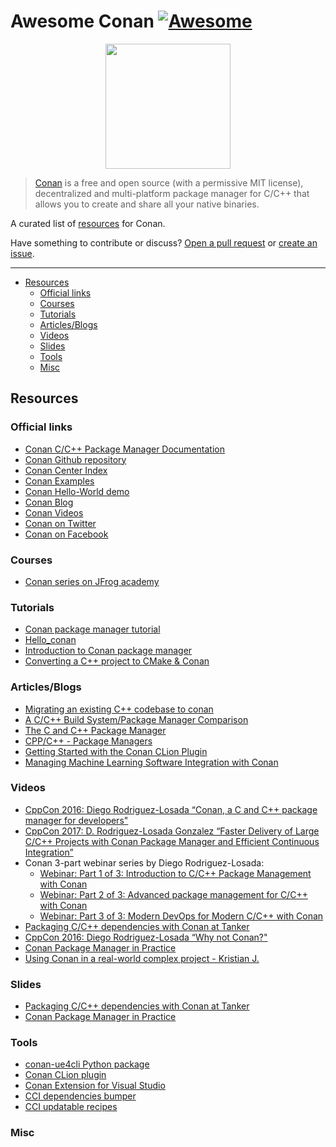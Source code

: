 
# Awesome Conan [![Awesome](https://awesome.re/badge.svg)](https://awesome.re)

<p align="center"> <img height="200" src="https://conan.io/img/logo-conan.svg">
</p>

> [Conan](https://conan.io/) is a free and open source (with a permissive MIT
license), decentralized and multi-platform package manager for C/C++ that allows
you to create and share all your native binaries.   

A curated list of [resources](#resources) for Conan.

Have something to contribute or discuss? [Open a pull
request](https://github.com/kkimmy/awesome-conan/pulls) or [create an
issue](https://github.com/kkimmy/awesome-conan/issues).

---
- [Resources](#resources)
  - [Official links](#official-links)
  - [Courses](#courses)
  - [Tutorials](#tutorials)
  - [Articles/Blogs](#articlesblogs)
  - [Videos](#videos)
  - [Slides](#slides)
  - [Tools](#tools)
  - [Misc](#misc)

## Resources

### Official links

- [Conan C/C++ Package Manager Documentation](https://docs.conan.io/en/latest/)
- [Conan Github repository](https://github.com/conan-io/conan)
- [Conan Center Index](https://github.com/conan-io/conan-center-index)
- [Conan Examples](https://github.com/conan-io/examples)
- [Conan Hello-World demo](https://github.com/conan-io/hello)
- [Conan Blog](https://blog.conan.io)
- [Conan Videos](https://docs.conan.io/en/latest/videos.html)
- [Conan on Twitter](https://twitter.com/conan_io/)
- [Conan on Facebook](https://www.facebook.com/conan.io/)
### Courses

- [Conan series on JFrog academy](https://academy.jfrog.com/path/conan) 

### Tutorials

- [Conan package manager tutorial](https://levelup.gitconnected.com/conan-package-manager-tutorial-bfb308ddd7a) 
- [Hello_conan](https://github.com/kkimmy/hello_conan)
- [Introduction to Conan package manager](https://kubasejdak.com/introduction-to-conan-package-manager)
- [Converting a C++ project to CMake & Conan](https://codetrips.com/2020/03/20/1198/)

### Articles/Blogs

- [Migrating an existing C++ codebase to conan](https://schneide.blog/2019/04/25/migrating-an-existing-c-codebase-to-use-conan/)
- [A C/C++ Build System/Package Manager Comparison](https://blog.mbedded.ninja/programming/build-systems-and-package-managers/a-c-cpp-build-system-package-manager-comparison/)
- [The C and C++ Package Manager](https://verifa.io/insights/the-c-and-c-package-manager/)
- [CPP/C++ - Package Managers](https://caiorss.github.io/C-Cpp-Notes/package-managers.htm)
- [Getting Started with the Conan CLion Plugin](https://blog.jetbrains.com/clion/2019/05/getting-started-with-the-conan-clion-plugin/)
- [Managing Machine Learning Software Integration with Conan](https://blogs.itemis.com/en/managing-machine-learning-software-integration-with-conan)

### Videos

- [CppCon 2016: Diego Rodriguez-Losada “Conan, a C and C++ package manager for developers"](https://www.youtube.com/watch?v=xvqH_ck-5Q8&ab_channel=CppCon)
- [CppCon 2017: D. Rodriguez-Losada Gonzalez “Faster Delivery of Large C/C++ Projects with Conan Package Manager and Efficient Continuous Integration”](https://www.youtube.com/watch?v=xA9yRX4Mdz0&ab_channel=CppCon)
- Conan 3-part webinar series by Diego Rodriguez-Losada:
	- [Webinar: Part 1 of 3: Introduction to C/C++ Package Management with Conan](https://www.youtube.com/watch?v=xBLjXdyh3zs&ab_channel=JFrog)
	- [Webinar: Part 2 of 3: Advanced package management for C/C++ with Conan](https://www.youtube.com/watch?v=JsijdbjVlXw&t=0s&ab_channel=JFrog)
	- [Webinar: Part 3 of 3: Modern DevOps for Modern C/C++ with Conan](https://www.youtube.com/watch?v=ExpkMy6DJ6o&t=0s&ab_channel=JFrog)
- [Packaging C/C++ dependencies with Conan at Tanker](https://mirror.as35701.net/video.fosdem.org/2018/K.3.201/conan.mp4)
- [CppCon 2016: Diego Rodriguez-Losada “Why not Conan?"](https://www.youtube.com/watch?v=nLdB1ErncBg&ab_channel=CppCon)
- [Conan Package Manager in Practice](https://www.youtube.com/watch?v=vAe9k0NJkw8&ab_channel=CoreCppIL)
- [Using Conan in a real-world complex project - Kristian J.](https://www.youtube.com/watch?v=h_5C_9hZIN0&ab_channel=NDCConferences)

### Slides

- [Packaging C/C++ dependencies with Conan at Tanker](https://archive.fosdem.org/2018/schedule/event/conan/attachments/slides/2129/export/events/attachments/conan/slides/2129/fosdem2018_conan_16_9.pdf) 
- [Conan Package Manager in Practice](https://corecppil.github.io/Meetups/2021-03-24_Core_C++_Spring_Break/IntroToConan_Demo_C++_Meetup.pdf)

### Tools

- [conan-ue4cli Python package](https://docs.adamrehn.com/conan-ue4cli/read-these-first/introduction-to-conan-ue4cli)
- [Conan CLion plugin](https://plugins.jetbrains.com/plugin/11956-conan)
- [Conan Extension for Visual Studio](https://marketplace.visualstudio.com/items?itemName=conan-io.conan-vs-extension)
- [CCI dependencies bumper](https://ericlemanissier.github.io/conan-center-index-bump-deps/)
- [CCI updatable recipes](https://github.com/conan-io/conan-center-index/issues/3470)

### Misc


